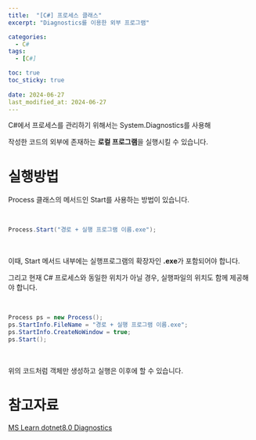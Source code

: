 ```yaml
---
title:  "[C#] 프로세스 클래스"
excerpt: "Diagnostics를 이용한 외부 프로그램"

categories:
  - C#
tags:
  - [C#]

toc: true
toc_sticky: true
 
date: 2024-06-27
last_modified_at: 2024-06-27
---
```


C#에서 프로세스를 관리하기 위해서는 System.Diagnostics를 사용해  

작성한 코드의 외부에 존재하는 **로컬 프로그램**을 실행시킬 수 있습니다.  

# 실행방법

Process 클래스의 메서드인 Start를 사용하는 방법이 있습니다.  

<br/>

```c#
Process.Start("경로 + 실행 프로그램 이름.exe");
```

<br/>

이때, Start 메서드 내부에는 실행프로그램의 확장자인 **.exe**가 포함되어야 합니다.  

그리고 현재 C# 프로세스와 동일한 위치가 아닐 경우, 실행파일의 위치도 함께 제공해야 합니다.  

<br/>

```c#
Process ps = new Process();
ps.StartInfo.FileName = "경로 + 실행 프로그램 이름.exe";
ps.StartInfo.CreateNoWindow = true;
ps.Start();
```

<br/>

위의 코드처럼 객체만 생성하고 실행은 이후에 할 수 있습니다.  

# 참고자료
[MS Learn dotnet8.0 Diagnostics](https://learn.microsoft.com/en-us/dotnet/api/system.diagnostics.process?view=net-8.0)